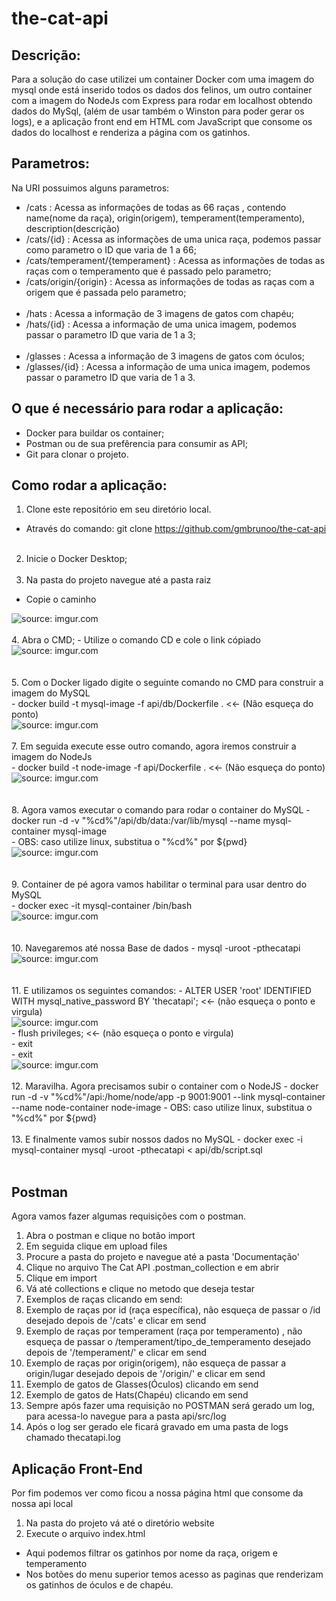 # the-cat-api

## Descrição:
Para a solução do case utilizei um container Docker com uma imagem do mysql onde está inserido todos os dados dos felinos, um outro container com a imagem do NodeJs com Express para rodar em localhost obtendo dados do MySql, (além de usar também o Winston para poder gerar os logs), e a aplicação front end em HTML com JavaScript que consome os dados do localhost e renderiza a página com os gatinhos.

## Parametros:
Na URI possuimos alguns parametros:
- /cats : Acessa as informações de todas as 66 raças , contendo name(nome da raça), origin(origem), temperament(temperamento), description(descrição)
- /cats/{id} : Acessa as informações de uma unica raça, podemos passar como parametro o ID que varia de 1 a 66;
- /cats/temperament/{temperament} : Acessa as informações de todas as raças com o temperamento que é passado pelo parametro;
- /cats/origin/{origin} : Acessa as informações de todas as raças com a origem que é passada pelo parametro;
<br><br>
- /hats : Acessa a informação de 3 imagens de gatos com chapéu;
- /hats/{id} : Acessa a informação de uma unica imagem, podemos passar o parametro ID que varia de 1 a 3;
<br><br>
- /glasses : Acessa a informação de 3 imagens de gatos com óculos;
- /glasses/{id} : Acessa a informação de uma unica imagem, podemos passar o parametro ID que varia de 1 a 3.

## O que é necessário para rodar a aplicação:
- Docker para buildar os container;
- Postman ou de sua prefêrencia para consumir as API;
- Git para clonar o projeto.

## Como rodar a aplicação:
1. Clone este repositório em seu diretório local.
- Através do comando: git clone https://github.com/gmbrunoo/the-cat-api
<br><br>
2. Inicie o Docker Desktop;
<br><br>
3. Na pasta do projeto navegue até a pasta raiz
- Copie o caminho 
<img src="https://i.imgur.com/ByA656o.png" title="source: imgur.com" />
<br><br>
4. Abra o CMD;
- Utilize o comando CD e cole o link cópiado
<img src="https://i.imgur.com/MzeOayl.png" title="source: imgur.com" /><br>
<br><br>
5. Com o Docker ligado digite o seguinte comando no CMD para construir a imagem do MySQL<br>
- docker build -t mysql-image -f api/db/Dockerfile .   <<- (Não esqueça do ponto)<br>
<img src="https://i.imgur.com/J8Jzgmh.png" title="source: imgur.com" />
<br><br>
7. Em seguida execute esse outro comando, agora iremos construir a imagem do NodeJs<br>
- docker build -t node-image -f api/Dockerfile .   <<- (Não esqueça do ponto)<br>
<img src="https://i.imgur.com/jZgVLg1.png" title="source: imgur.com" /><br>
<br><br>
8. Agora vamos executar o comando para rodar o container do MySQL
- docker run -d -v "%cd%"/api/db/data:/var/lib/mysql --name mysql-container mysql-image<br>
- OBS: caso utilize linux, substitua o "%cd%" por ${pwd}<br>
<img src="https://i.imgur.com/WbG3Cg7.png" title="source: imgur.com" /><br>
<br><br>
9. Container de pé agora vamos habilitar o terminal para usar dentro do MySQL<br>
- docker exec -it mysql-container /bin/bash<br>
<img src="https://i.imgur.com/WbG3Cg7.png" title="source: imgur.com" /><br>
<br><br>
10. Navegaremos até nossa Base de dados
- mysql -uroot -pthecatapi<br>
<img src="https://i.imgur.com/hrIZiBn.png" title="source: imgur.com" /><br>
<br><br>
11. E utilizamos os seguintes comandos:
- ALTER USER 'root' IDENTIFIED WITH mysql_native_password BY 'thecatapi';     <<- (não esqueça o ponto e virgula)<br>
<img src="https://i.imgur.com/xXfAj4E.png" title="source: imgur.com" /><br>
- flush privileges;    <<- (não esqueça o ponto e virgula)<br>
- exit<br>
- exit<br>
<img src="https://i.imgur.com/emJygSk.png" title="source: imgur.com" />
<br><br>
12. Maravilha. Agora precisamos subir o container com o NodeJS
- docker run -d -v "%cd%"/api:/home/node/app -p 9001:9001 --link mysql-container --name node-container node-image
- OBS: caso utilize linux, substitua o "%cd%" por ${pwd}
<br><br>
13. E finalmente vamos subir nossos dados no MySQL
- docker exec -i mysql-container mysql -uroot -pthecatapi < api/db/script.sql
<br><br>

## Postman
Agora vamos fazer algumas requisições com o postman.

1. Abra o postman e clique no botão import
2. Em seguida clique em upload files
3. Procure a pasta do projeto e navegue até a pasta 'Documentação'
4. Clique no arquivo The Cat API .postman_collection e em abrir 
5. Clique em import
6. Vá até collections e clique no metodo que deseja testar
8. Exemplos de raças clicando em send:
9. Exemplo de raças por id (raça específica), não esqueça de passar o /id desejado depois de '/cats' e clicar em send
10. Exemplo de raças por temperament (raça por temperamento) , não esqueça de passar o /temperament/tipo_de_temperamento desejado depois de '/temperament/' e clicar em send
11. Exemplo de raças por origin(origem), não esqueça de passar a origin/lugar desejado depois de '/origin/' e clicar em send
12. Exemplo de gatos de Glasses(Óculos) clicando em send
13. Exemplo de gatos de Hats(Chapéu) clicando em send
14. Sempre após fazer uma requisição no POSTMAN será gerado um log, para acessa-lo navegue para a pasta api/src/log
15. Após o log ser gerado ele ficará gravado em uma pasta de logs chamado thecatapi.log

## Aplicação Front-End
Por fim podemos ver como ficou a nossa página html que consome da nossa api local

1. Na pasta do projeto vá até o diretório website
2. Execute o arquivo index.html
- Aqui podemos filtrar os gatinhos por nome da raça, origem e temperamento
- Nos botões do menu superior temos acesso as paginas que renderizam os gatinhos de óculos e de chapéu.
